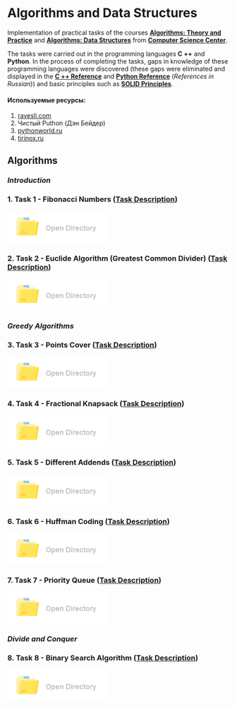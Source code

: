 # Algorithms and Data Structures
Implementation of practical tasks of the courses **[Algorithms: Theory and Practice](https://stepik.org/course/217/syllabus)** and **[Algorithms: Data Structures](https://stepik.org/course/1547/syllabus)** from **[Computer Science Center](https://stepik.org/org/compscicenter)**.


The tasks were carried out in the programming languages **C ++** and **Python**. In the process of completing the tasks, gaps in knowledge of these programming languages were discovered (these gaps were eliminated and displayed in the **[C ++ Reference](https://github.com/AlexeyPopov1997/AlgorithmsAndDataStructures/blob/master/C%20%2B%2B%20Reference%20Book.md)** and **[Python Reference](https://github.com/AlexeyPopov1997/AlgorithmsAndDataStructures/blob/master/Python%20Reference%20Book.md)** (*References in Russian*)) and basic principles such as **[SOLID Principles]()**.  

#### Используемые ресурсы:
1) [ravesli.com](https://ravesli.com/)
2) Чистый Puthon (Дэн Бейдер)
3) [pythonworld.ru](https://pythonworld.ru/)
4) [tirinox.ru](https://tirinox.ru/)
## Algorithms  

### *Introduction*
### 1. Task 1 - Fibonacci Numbers ([Task Description](https://github.com/AlexeyPopov1997/AlgorithmsAndDataStructures/blob/master/Algorithms/FibonacciNumbers/Task%20Description.md))
[![Button](https://github.com/AlexeyPopov1997/MachineLearningCource/blob/master/open_project_image.png?raw=true)](https://github.com/AlexeyPopov1997/AlgorithmsAndDataStructures/tree/master/Algorithms/FibonacciNumbers)
### 2. Task 2 - Euclide Algorithm (Greatest Common Divider) ([Task Description](https://github.com/AlexeyPopov1997/AlgorithmsAndDataStructures/blob/master/Algorithms/EuclideAlgorithm/Task%20Description.md))
[![Button](https://github.com/AlexeyPopov1997/MachineLearningCource/blob/master/open_project_image.png?raw=true)](https://github.com/AlexeyPopov1997/AlgorithmsAndDataStructures/tree/master/Algorithms/EuclideAlgorithm)
### *Greedy Algorithms*
### 3. Task 3 - Points Cover ([Task Description](https://github.com/AlexeyPopov1997/AlgorithmsAndDataStructures/blob/master/Algorithms/PointsCover/Task%20Description.md))
[![Button](https://github.com/AlexeyPopov1997/MachineLearningCource/blob/master/open_project_image.png?raw=true)](https://github.com/AlexeyPopov1997/AlgorithmsAndDataStructures/tree/master/Algorithms/PointsCover)
### 4. Task 4 - Fractional Knapsack ([Task Description](https://github.com/AlexeyPopov1997/AlgorithmsAndDataStructures/blob/master/Algorithms/FractionalKnapsack/Task%20Description.md))
[![Button](https://github.com/AlexeyPopov1997/MachineLearningCource/blob/master/open_project_image.png?raw=true)](https://github.com/AlexeyPopov1997/AlgorithmsAndDataStructures/tree/master/Algorithms/FractionalKnapsack)
### 5. Task 5 - Different Addends ([Task Description](https://github.com/AlexeyPopov1997/AlgorithmsAndDataStructures/blob/develop/Algorithms/DifferentAddends/Task%20Description.md))
[![Button](https://github.com/AlexeyPopov1997/MachineLearningCource/blob/master/open_project_image.png?raw=true)](https://github.com/AlexeyPopov1997/AlgorithmsAndDataStructures/tree/develop/Algorithms/DifferentAddends)
### 6. Task 6 - Huffman Coding ([Task Description](https://github.com/AlexeyPopov1997/AlgorithmsAndDataStructures/blob/develop/Algorithms/Huffman%20Coding/Task%20Description.md))
[![Button](https://github.com/AlexeyPopov1997/MachineLearningCource/blob/master/open_project_image.png?raw=true)](https://github.com/AlexeyPopov1997/AlgorithmsAndDataStructures/tree/develop/Algorithms/Huffman%20Coding)
### 7. Task 7 - Priority Queue ([Task Description](https://github.com/AlexeyPopov1997/AlgorithmsAndDataStructures/blob/master/Algorithms/PriorityQueue/Task%20Description.md))
[![Button](https://github.com/AlexeyPopov1997/MachineLearningCource/blob/master/open_project_image.png?raw=true)](https://github.com/AlexeyPopov1997/AlgorithmsAndDataStructures/tree/master/Algorithms/PriorityQueue)  

### *Divide and Conquer*
### 8. Task 8 - Binary Search Algorithm ([Task Description](https://github.com/AlexeyPopov1997/AlgorithmsAndDataStructures/blob/master/Algorithms/BinarySearch/Task%20Description.md))
[![Button](https://github.com/AlexeyPopov1997/MachineLearningCource/blob/master/open_project_image.png?raw=true)](https://github.com/AlexeyPopov1997/AlgorithmsAndDataStructures/tree/master/Algorithms/BinarySearch)